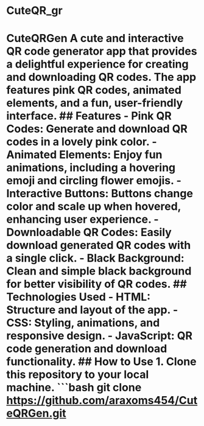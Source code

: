 # CuteQR_gr
# CuteQRGen A cute and interactive QR code generator app that provides a delightful experience for creating and downloading QR codes. The app features pink QR codes, animated elements, and a fun, user-friendly interface. ## Features - **Pink QR Codes:** Generate and download QR codes in a lovely pink color. - **Animated Elements:** Enjoy fun animations, including a hovering emoji and circling flower emojis. - **Interactive Buttons:** Buttons change color and scale up when hovered, enhancing user experience. - **Downloadable QR Codes:** Easily download generated QR codes with a single click. - **Black Background:** Clean and simple black background for better visibility of QR codes. ## Technologies Used - **HTML:** Structure and layout of the app. - **CSS:** Styling, animations, and responsive design. - **JavaScript:** QR code generation and download functionality. ## How to Use 1. Clone this repository to your local machine. ```bash git clone https://github.com/araxoms454/CuteQRGen.git
